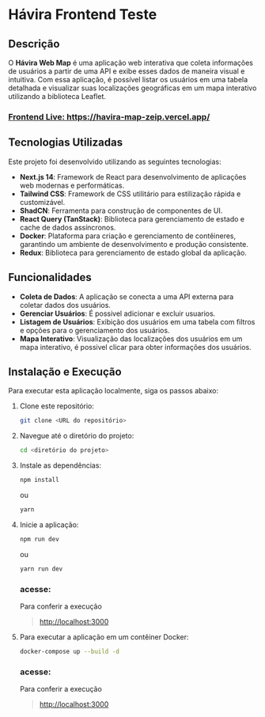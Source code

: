 # Hávira Frontend Teste

## Descrição

O **Hávira Web Map** é uma aplicação web interativa que coleta informações de usuários a partir de uma API e exibe esses dados de maneira visual e intuitiva. Com essa aplicação, é possível listar os usuários em uma tabela detalhada e visualizar suas localizações geográficas em um mapa interativo utilizando a biblioteca Leaflet.

### <a href="https://havira-map-zeip.vercel.app/">Frontend Live:  https://havira-map-zeip.vercel.app/</a>

## Tecnologias Utilizadas

Este projeto foi desenvolvido utilizando as seguintes tecnologias:

- **Next.js 14**: Framework de React para desenvolvimento de aplicações web modernas e performáticas.
- **Tailwind CSS**: Framework de CSS utilitário para estilização rápida e customizável.
- **ShadCN**: Ferramenta para construção de componentes de UI.
- **React Query (TanStack)**: Biblioteca para gerenciamento de estado e cache de dados assíncronos.
- **Docker**: Plataforma para criação e gerenciamento de contêineres, garantindo um ambiente de desenvolvimento e produção consistente.
- **Redux**: Biblioteca para gerenciamento de estado global da aplicação.

## Funcionalidades

- **Coleta de Dados**: A aplicação se conecta a uma API externa para coletar dados dos usuários.
- **Gerenciar Usuários**: É possivel adicionar e excluir usuarios.
- **Listagem de Usuários**: Exibição dos usuários em uma tabela com filtros e opções para o gerenciamento dos usuários.
- **Mapa Interativo**: Visualização das localizações dos usuários em um mapa interativo, é possivel clicar para obter informações dos usuários.

## Instalação e Execução

Para executar esta aplicação localmente, siga os passos abaixo:

1. Clone este repositório:
    ```bash
    git clone <URL do repositório>
    ```
2. Navegue até o diretório do projeto:
    ```bash
    cd <diretório do projeto>
    ```
3. Instale as dependências:
    ```bash
    npm install
    ```
    ou
     ```bash
    yarn
    ```
4. Inicie a aplicação:
    ```bash
    npm run dev
    ```
    ou
    ```bash
    yarn run dev
    ```
   ### acesse: 
   Para conferir a execução
   > <a href="http://localhost:3000">http://localhost:3000</a>

   
5. Para executar a aplicação em um contêiner Docker:
    ```bash
    docker-compose up --build -d
    ```
   ### acesse: 
   Para conferir a execução
   > <a href="http://localhost:3000">http://localhost:3000</a>
